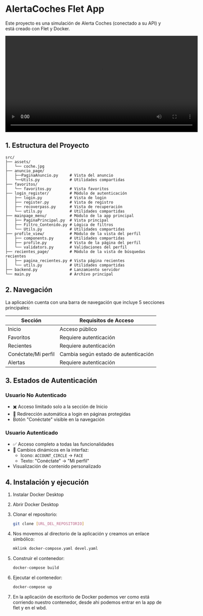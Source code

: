 # AlertaCoches Flet App

Este proyecto es una simulación de Alerta Coches (conectado a su API) y está creado con Flet y Docker.

<video width="600" controls>
  <source src="https://github.com/PaulasgProg/app-ac/blob/main/assets/videos/video-app-demostracion.mp4" type="video/mp4">
  Tu navegador no soporta la reproducción de videos.
</video>




## 1. Estructura del Proyecto

```tree
src/
├── assets/
│   └── coche.jpg
├── anuncio_page/
│   ├──PaginaAnuncio.py     # Vista del anuncio
│   └──Utils.py             # Utilidades compartidas
├── favoritos/
│   └── favoritos.py        # Vista favoritos
├── login_register/         # Módulo de autenticación
│   ├── login.py            # Vista de login
│   ├── register.py         # Vista de registro
│   ├── recoverpass.py      # Vista de recuperación
│   └── utils.py            # Utilidades compartidas
├── mainpage_menu/          # Módulo de la app principal
│   ├── PaginaPrincipal.py  # Vista principal
│   ├── Filtro_Contenido.py # Lógica de filtros
│   └── Utils.py            # Utilidades compartidas
├── profile_view/           # Módulo de la vista del perfil
│   ├── components.py       # Utilidades compartidas
│   ├── profile.py          # Vista de la página del perfil
│   └── validators.py       # Validaciones del perfil
├── recientes_page/         # Módulo de la vista de búsquedas recientes
│   ├── pagina_recientes.py # Vista página recientes
│   └── utils.py            # Utilidades compartidas
├── backend.py              # Lanzamiento servidor
└── main.py                 # Archivo principal

```

## 2. Navegación

La aplicación cuenta con una barra de navegación que incluye 5 secciones principales:

| Sección | Requisitos de Acceso |
|---------|---------------------|
| Inicio | Acceso público |
| Favoritos | Requiere autenticación |
| Recientes | Requiere autenticación |
| Conéctate/Mi perfil | Cambia según estado de autenticación |
| Alertas | Requiere autenticación |

## 3. Estados de Autenticación

### Usuario No Autenticado

- ✖️ Acceso limitado solo a la sección de Inicio
- 🔄 Redirección automática a login en páginas protegidas
- Botón "Conéctate" visible en la navegación

### Usuario Autenticado

- ✅ Acceso completo a todas las funcionalidades
- 🔄 Cambios dinámicos en la interfaz:
  - Icono: `ACCOUNT_CIRCLE` → `FACE`
  - Texto: "Conéctate" → "Mi perfil"
- Visualización de contenido personalizado


## 4. Instalación y ejecución

1. Instalar Docker Desktop
2. Abrir Docker Desktop
3. Clonar el repositorio:

   ```bash
   git clone [URL_DEL_REPOSITORIO]
   ```

4. Nos movemos al directorio de la aplicación y creamos un enlace simbólico:

   ```bash
   mklink docker-compose.yaml devel.yaml
   ```

5. Construir el contenedor:

   ```bash
   docker-compose build
   ```

6. Ejecutar el contenedor:

   ```bash
   docker-compose up
   ```

7. En la aplicación de escritorio de Docker podemos ver como está corriendo nuestro contenedor,
desde ahi podemos entrar en la app de flet y en el wbd.
